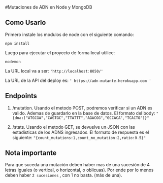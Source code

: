 #Mutaciones de ADN en Node y MongoDB

## Como Usarlo

Primero instale los modulos de node con el siguiente comando:

`npm install` 

Luego para ejecutar el proyecto de forma local utilice:

`nodemon` 


La URL local va a ser: `'http://localhost:8050/'` 

La URL de la API del deploy es: `' https://adn-mutante.herokuapp.com '`

## Endpoints

1. /mutation. Usando el metodo POST, podremos verificar si un ADN es valido. 
Ademas de guardarlo en la base de datos. El formato del body: 
`"{dna:["ATGCGA","CAGTGC","TTATTT","AGACGG","GCCACA","TCACTG"]}"`

2. /stats. Usando el metodo GET, se devuelve un JSON con las estadisticas de los 
ADNS ingresados. El formato de respuesta es el siguiente: 
`"{count_mutations:1,count_no_mutation:2,ratio:0.5}"`

## Nota importante

Para que suceda una mutación deben haber mas de una sucesión de 4 letras iguales (o vertical, o horizontal, o oblicuas). Por ende por lo menos deben haber `2 sucesiones` , con 1 no basta. (más de una).

